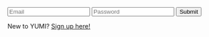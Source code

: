 <html>
  <head>
    <title>Login</title>
  </head>

  <body>
    <div>
        <input type="text" id="email" name="email" placeholder="Email" required>
        <input type="password" id="password" name="password" placeholder="Password" required>
        <button type="submit" onclick="loginForm()">Submit</button>
    </div>
    <p>New to YUMI?  <a href="{{site.baseurl}}/signup">Sign up here!</a></p>
  </body>

  <script>
      function loginForm() {
          let email = document.getElementById("email").value;
          let password = document.getElementById("password").value;
          console.log(email);
          data = {email: email, password: password};
          console.log(data);

          var myHeaders = new Headers();
          myHeaders.append("Content-Type", "application/json");

          var raw = JSON.stringify({
            "email": email,
            "password": password
          });

          var requestOptions = {
            method: 'POST',
            mode: 'no-cors',
            headers: myHeaders,
            credentials: 'include',
            body: raw,
            redirect: 'follow'
          };

          fetch("https://csatri1.tk/authenticate", requestOptions)
            .then(response => {
              if (!response.ok) {
                  const errorMsg = 'Login error: ' + response.status;
                  console.log(errorMsg);
                  return;
              }
              window.location.href = "{{site.baseurl}}/loggedin";
          });
        }
  </script>
</html>